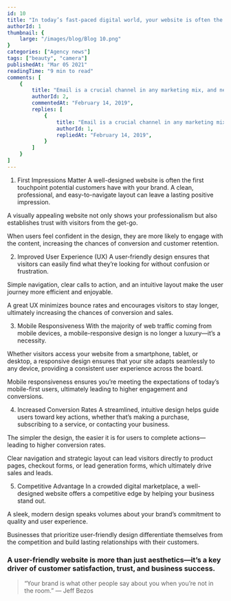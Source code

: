 ```yaml
---
id: 10
title: "In today’s fast-paced digital world, your website is often the first point of contact between your business and potential customers. A user-friendly design plays a pivotal role in shaping the first impression and determining whether visitors stay or leave. Whether you’re running an eCommerce store or a service-based business, investing in great website design can be the difference between thriving or struggling in the competitive online space."
authorId: 1
thumbnail: {
	large: "/images/blog/Blog 10.png" 
}
categories: ["Agency news"]
tags: ["beauty", "camera"]
publishedAt: "Mar 05 2021"
readingTime: "9 min to read"
comments: [
	{
		title: "Email is a crucial channel in any marketing mix, and never has this been truer than for today’s entrepreneur. Curious what to say.",
		authorId: 2,
		commentedAt: "February 14, 2019",
		replies: [
			{
				title: "Email is a crucial channel in any marketing mix, and never has this been truer than for today’s entrepreneur. Curious what to say.",
				authorId: 1,
				repliedAt: "February 14, 2019",
			}
		]
	}
]
---
```


1. First Impressions Matter
A well-designed website is often the first touchpoint potential customers have with your brand. A clean, professional, and easy-to-navigate layout can leave a lasting positive impression.

A visually appealing website not only shows your professionalism but also establishes trust with visitors from the get-go.

When users feel confident in the design, they are more likely to engage with the content, increasing the chances of conversion and customer retention.

2. Improved User Experience (UX)
A user-friendly design ensures that visitors can easily find what they’re looking for without confusion or frustration.

Simple navigation, clear calls to action, and an intuitive layout make the user journey more efficient and enjoyable.

A great UX minimizes bounce rates and encourages visitors to stay longer, ultimately increasing the chances of conversion and sales.

3. Mobile Responsiveness
With the majority of web traffic coming from mobile devices, a mobile-responsive design is no longer a luxury—it’s a necessity.

Whether visitors access your website from a smartphone, tablet, or desktop, a responsive design ensures that your site adapts seamlessly to any device, providing a consistent user experience across the board.

Mobile responsiveness ensures you’re meeting the expectations of today’s mobile-first users, ultimately leading to higher engagement and conversions.

4. Increased Conversion Rates
A streamlined, intuitive design helps guide users toward key actions, whether that’s making a purchase, subscribing to a service, or contacting your business.

The simpler the design, the easier it is for users to complete actions—leading to higher conversion rates.

Clear navigation and strategic layout can lead visitors directly to product pages, checkout forms, or lead generation forms, which ultimately drive sales and leads.

5. Competitive Advantage
In a crowded digital marketplace, a well-designed website offers a competitive edge by helping your business stand out.

A sleek, modern design speaks volumes about your brand’s commitment to quality and user experience.

Businesses that prioritize user-friendly design differentiate themselves from the competition and build lasting relationships with their customers.

### A user-friendly website is more than just aesthetics—it’s a key driver of customer satisfaction, trust, and business success.

> “Your brand is what other people say about you when you’re not in the room.” — Jeff Bezos
